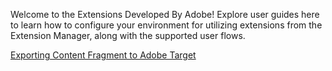 Welcome to the Extensions Developed By Adobe! Explore user guides here to learn how to configure your environment for utilizing  extensions from the Extension Manager, along with the supported user flows.

[Exporting Content Fragment to Adobe Target](exporting-content-fragment-to-adobe-target)